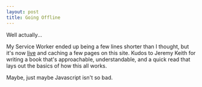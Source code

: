 ```yaml
---
layout: post
title: Going Offline
---
```

Well actually...

My Service Worker ended up being a few lines shorter than I thought, but it's now [live][] and caching a few pages on this site. Kudos to Jeremy Keith for writing a book that's approachable, understandable, and a quick read that lays out the basics of how this all works.

Maybe, just maybe Javascript isn't so bad.

[live]: https://chrisfinazzo.com/sw.js
